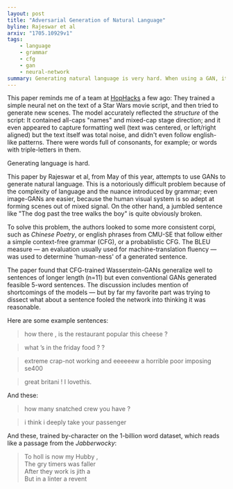 ```yaml
---
layout: post
title: "Adversarial Generation of Natural Language"
byline: Rajeswar et al
arxiv: "1705.10929v1"
tags:
    - language
    - grammar
    - cfg
    - gan
    - neural-network
summary: Generating natural language is very hard. When using a GAN, it is still hard.
---
```


This paper reminds me of a team at [HopHacks](https://hophacks.com) a few ago: They trained a simple neural net on the text of a Star Wars movie script, and then tried to generate new scenes. The model accurately reflected the _structure_ of the script: It contained all-caps "names" and mixed-cap stage direction; and it even appeared to capture formatting well (text was centered, or left/right aligned) but the text itself was total noise, and didn't even follow english-like patterns. There were words full of consonants, for example; or words with triple-letters in them.

Generating language is hard.

This paper by Rajeswar et al, from May of this year, attempts to use GANs to generate natural language. This is a notoriously difficult problem because of the complexity of language and the nuance introduced by grammar; even image-GANs are easier, because the human visual system is so adept at forming scenes out of mixed signal. On the other hand, a jumbled sentence like "The dog past the tree walks the boy" is quite obviously broken.

To solve this problem, the authors looked to some more consistent corpi, such as _Chinese Poetry_, or english phrases from CMU-SE that follow either a simple context-free grammar (CFG), or a probablistic CFG. The BLEU measure — an evaluation usually used for machine-translation fluency — was used to determine 'human-ness' of a generated sentence.

The paper found that CFG-trained Wasserstein-GANs generalize well to sentences of longer length (n=11) but even conventional GANs generated feasible 5-word sentences. The discussion includes mention of shortcomings of the models — but by far my favorite part was trying to dissect what about a sentence fooled the network into thinking it was reasonable.

Here are some example sentences:

> how there , is the restaurant popular this cheese ?

> what ’s in the friday food ? ?

> extreme crap-not working and eeeeeew a horrible poor imposing se400

> great britani ! I lovethis.

And these:

> how many snatched crew you have ?

> i think i deeply take your passenger

And these, trained by-character on the 1-billion word dataset, which reads like a passage from the _Jabberwocky_:

> To holl is now my Hubby ,<br />
> The gry timers was faller<br />
> After they work is jith a<br />
> But in a linter a revent
